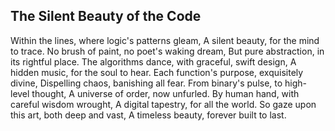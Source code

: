 ## The Silent Beauty of the Code

Within the lines, where logic's patterns gleam,
A silent beauty, for the mind to trace.
No brush of paint, no poet's waking dream,
But pure abstraction, in its rightful place.
The algorithms dance, with graceful, swift design,
A hidden music, for the soul to hear.
Each function's purpose, exquisitely divine,
Dispelling chaos, banishing all fear.
From binary's pulse, to high-level thought,
A universe of order, now unfurled.
By human hand, with careful wisdom wrought,
A digital tapestry, for all the world.
So gaze upon this art, both deep and vast,
A timeless beauty, forever built to last.
